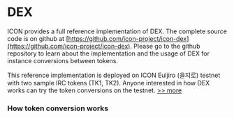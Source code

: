 # DEX

ICON provides a full reference implementation of DEX. The complete source code is on github at [https://github.com/icon-project/icon-dex](https://github.com/icon-project/icon-dex). Please go to the github repository to learn about the implementation and the usage of DEX for instance conversions between tokens.

This reference implementation is deployed on ICON Euljiro \(을지로\) testnet with two sample IRC tokens \(TK1, TK2\). Anyone interested in how DEX works can try the token conversions on the testnet. [&gt;&gt; more](https://github.com/icon-project/icon-dex#samples-for-testnet-euljiro)

### How token conversion works

